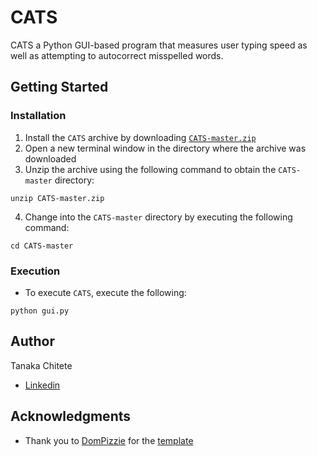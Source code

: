 # CATS

CATS a Python GUI-based program that measures user typing speed as well as attempting to autocorrect misspelled words.

## Getting Started

### Installation

1. Install the ```CATS``` archive by downloading [```CATS-master.zip```](https://github.com/tchitete1/CATS/archive/master.zip)
2. Open a new terminal window in the directory where the archive was downloaded
3. Unzip the archive using the following command to obtain the ```CATS-master``` directory:
```
unzip CATS-master.zip
```
4. Change into the ```CATS-master``` directory by executing the following command:
```
cd CATS-master
```

### Execution

* To execute ```CATS```, execute the following:
```
python gui.py
```

## Author

Tanaka Chitete
* [Linkedin](https://www.linkedin.com/in/tanaka-chitete/)

## Acknowledgments

* Thank you to [DomPizzie](https://github.com/DomPizzie) for the [template](https://gist.github.com/DomPizzie/7a5ff55ffa9081f2de27c315f5018afc)
